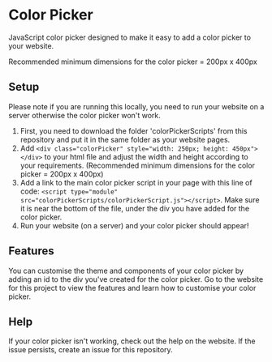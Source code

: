 # Color Picker

JavaScript color picker designed to make it easy to add a color picker to your website.

Recommended minimum dimensions for the color picker = 200px x 400px

## Setup

Please note if you are running this locally, you need to run your website on a server otherwise the color picker won't work.

1. First, you need to download the folder 'colorPickerScripts' from this repository and put it in the same folder as your website pages.
2. Add `<div class="colorPicker" style="width: 250px; height: 450px"></div>` to your html file and adjust the width and height according to your requirements. (Recommended minimum dimensions for the color picker = 200px x 400px)
3. Add a link to the main color picker script in your page with this line of code: `<script type="module" src="colorPickerScripts/colorPickerScript.js"></script>`.
   Make sure it is near the bottom of the file, under the div you have added for the color picker.
4. Run your website (on a server) and your color picker should appear!

## Features

You can customise the theme and components of your color picker by adding an id to the div you've created for the color picker. Go to the website for this project to view the features and learn how to customise your color picker.

## Help

If your color picker isn't working, check out the help on the website. If the issue persists, create an issue for this repository.
